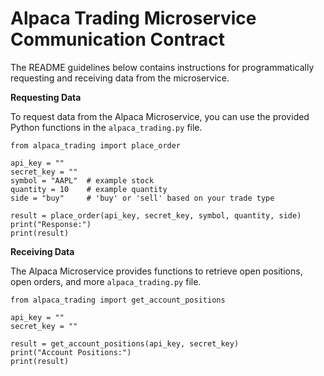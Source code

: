 # Alpaca Trading Microservice Communication Contract

The README guidelines below contains instructions for programmatically requesting and receiving data from the microservice. 

**Requesting Data**

To request data from the Alpaca Microservice, you can use the provided Python functions in the `alpaca_trading.py` file. 

```
from alpaca_trading import place_order

api_key = ""
secret_key = ""
symbol = "AAPL"  # example stock
quantity = 10    # example quantity
side = "buy"     # 'buy' or 'sell' based on your trade type

result = place_order(api_key, secret_key, symbol, quantity, side)
print("Response:")
print(result)
```

**Receiving Data**

The Alpaca Microservice provides functions to retrieve open positions, open orders, and more `alpaca_trading.py` file. 

```
from alpaca_trading import get_account_positions

api_key = ""
secret_key = ""

result = get_account_positions(api_key, secret_key)
print("Account Positions:")
print(result)
```
